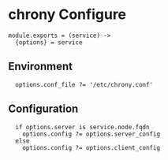 
# chrony Configure

    module.exports = (service) ->
      {options} = service

## Environment

      options.conf_file ?= '/etc/chrony.conf'

## Configuration

      if options.server is service.node.fqdn
        options.config ?= options.server_config
      else
        options.config ?= options.client_config
